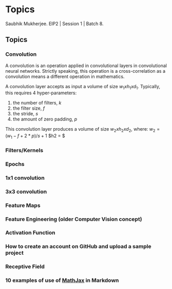 # Topics

Saubhik Mukherjee.
EIP2 | Session 1 | Batch 8.

## Topics

### Convolution
A convolution is an operation applied in convolutional layers in convolutional neural networks. Strictly speaking, this operation is a cross-correlation as a convolution means a different operation in mathematics. 

A convolution layer accepts as input a volume of size $w_1 x h_1 x d_1$. Typically, this requires 4 hyper-parameters:
1. the number of filters, $k$
2. the filter size, $f$
3. the stride, $s$
4. the amount of zero padding, $p$

This convolution layer produces a volume of size $w_2 x h_2 x d_2$, where:
$w_2 = (w_1 - f + 2 * p) / s + 1$
$h2 = $


### Filters/Kernels

### Epochs

### 1x1 convolution

### 3x3 convolution

### Feature Maps

### Feature Engineering (older Computer Vision concept)

### Activation Function

### How to create an account on GitHub and upload a sample project

### Receptive Field

### 10 examples of use of [MathJax](https://support.typora.io/Markdown-Reference/#math-blocks) in Markdown
